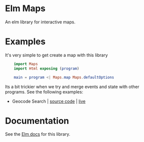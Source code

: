 # Elm Maps

An elm library for interactive maps.

# Examples
It's very simple to get create a map with this library

```elm
    import Maps
    import Html exposing (program)

    main = program <| Maps.map Maps.defaultOptions
```

Its a bit trickier when we try and merge events and state with other programs.
See the following examples:

 * Geocode Search | [source code](https://github.com/kennib/elm-maps/blob/master/examples/Search.elm) | [live](https://kennib.github.io/elm-maps/examples/Search.html)

# Documentation
See the [Elm docs](http://package.elm-lang.org/packages/kennib/elm-maps/latest/Maps) for this library.

